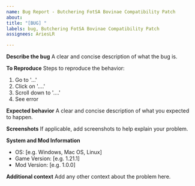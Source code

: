 ```yaml
---
name: Bug Report - Butchering FotSA Bovinae Compatibility Patch
about:
title: "[BUG] "
labels: bug, Butchering FotSA Bovinae Compatibility Patch
assignees: AriesLR

---
```


**Describe the bug**
A clear and concise description of what the bug is.

**To Reproduce**
Steps to reproduce the behavior:
1. Go to '...'
2. Click on '....'
3. Scroll down to '....'
4. See error

**Expected behavior**
A clear and concise description of what you expected to happen.

**Screenshots**
If applicable, add screenshots to help explain your problem.

**System and Mod Information**
 - OS: [e.g. Windows, Mac OS, Linux]
 - Game Version: [e.g. 1.21.1]
 - Mod Version: [e.g. 1.0.0]

**Additional context**
Add any other context about the problem here.
